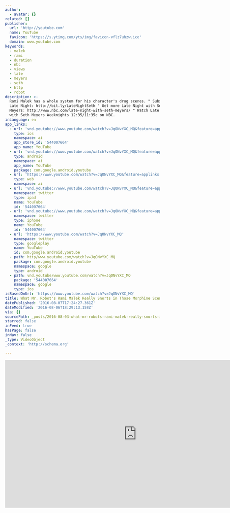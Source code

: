 ```yaml
---
author:
  - avatar: {}
related: []
publisher:
  url: 'http://youtube.com'
  name: YouTube
  favicon: 'https://s.ytimg.com/yts/img/favicon-vflz7uhzw.ico'
  domain: www.youtube.com
keywords:
  - malek
  - rami
  - duration
  - nbc
  - views
  - late
  - meyers
  - seth
  - http
  - robot
description: >-
  Rami Malek has a whole system for his character's drug scenes. " Subscribe to
  Late Night: http://bit.ly/LateNightSeth " Get more Late Night with Seth
  Meyers: http://www.nbc.com/late-night-with-seth-meyers/ " Watch Late Night
  with Seth Meyers Weeknights 12:35/11:35c on NBC.
inLanguage: en
app_links:
  - url: 'vnd.youtube://www.youtube.com/watch?v=JqONvYXC_MQ&feature=applinks'
    type: ios
    namespace: ai
    app_store_id: '544007664'
    app_name: YouTube
  - url: 'vnd.youtube://www.youtube.com/watch?v=JqONvYXC_MQ&feature=applinks'
    type: android
    namespace: ai
    app_name: YouTube
    package: com.google.android.youtube
  - url: 'https://www.youtube.com/watch?v=JqONvYXC_MQ&feature=applinks'
    type: web
    namespace: ai
  - url: 'vnd.youtube://www.youtube.com/watch?v=JqONvYXC_MQ&feature=applinks'
    namespace: twitter
    type: ipad
    name: YouTube
    id: '544007664'
  - url: 'vnd.youtube://www.youtube.com/watch?v=JqONvYXC_MQ&feature=applinks'
    namespace: twitter
    type: iphone
    name: YouTube
    id: '544007664'
  - url: 'https://www.youtube.com/watch?v=JqONvYXC_MQ'
    namespace: twitter
    type: googleplay
    name: YouTube
    id: com.google.android.youtube
  - path: http/www.youtube.com/watch?v=JqONvYXC_MQ
    package: com.google.android.youtube
    namespace: google
    type: android
  - path: vnd.youtube/www.youtube.com/watch?v=JqONvYXC_MQ
    package: '544007664'
    namespace: google
    type: ios
isBasedOnUrl: 'https://www.youtube.com/watch?v=JqONvYXC_MQ'
title: What Mr. Robot's Rami Malek Really Snorts in Those Morphine Scenes
datePublished: '2016-08-07T17:24:27.361Z'
dateModified: '2016-08-06T18:29:13.158Z'
via: {}
sourcePath: _posts/2016-08-03-what-mr-robots-rami-malek-really-snorts-in-those-morphine.md
starred: false
inFeed: true
hasPage: false
inNav: false
_type: VideoObject
_context: 'http://schema.org'

---
```

<iframe src="https://cdn.embedly.com/widgets/media.html?src=http%3A%2F%2Fwww.youtube.com%2Fembed%2FJqONvYXC_MQ&amp;src_secure=1&amp;url=http%3A%2F%2Fwww.youtube.com%2Fwatch%3Fv%3DJqONvYXC_MQ&amp;image=https%3A%2F%2Fi.ytimg.com%2Fvi%2FJqONvYXC_MQ%2Fmaxresdefault.jpg&amp;key=b7d04c9b404c499eba89ee7072e1c4f7&amp;type=text%2Fhtml&amp;schema=youtube" width="854" height="480" scrolling="no" frameborder="0" allowfullscreen="" style=""></iframe>